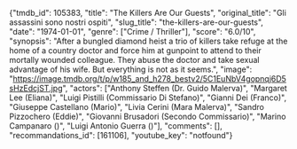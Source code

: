 {"tmdb_id": 105383, "title": "The Killers Are Our Guests", "original_title": "Gli assassini sono nostri ospiti", "slug_title": "the-killers-are-our-guests", "date": "1974-01-01", "genre": ["Crime / Thriller"], "score": "6.0/10", "synopsis": "After a bungled diamond heist a trio of killers take refuge at the home of a country doctor and force him at gunpoint to attend to their mortally wounded colleague. They abuse the doctor and take sexual advantage of his wife. But everything is not as it seems.", "image": "https://image.tmdb.org/t/p/w185_and_h278_bestv2/5C1EuNbV4gopnqj6D5sHzEdcjST.jpg", "actors": ["Anthony Steffen (Dr. Guido Malerva)", "Margaret Lee (Eliana)", "Luigi Pistilli (Commissario Di Stefano)", "Gianni Dei (Franco)", "Giuseppe Castellano (Mario)", "Livia Cerini (Mara Malerva)", "Sandro Pizzochero (Eddie)", "Giovanni Brusadori (Secondo Commissario)", "Marino Campanaro ()", "Luigi Antonio Guerra ()"], "comments": [], "recommandations_id": [161106], "youtube_key": "notfound"}